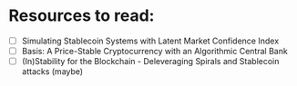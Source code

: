 # Resources to read:

 * [ ] Simulating Stablecoin Systems with Latent Market Confidence Index
 * [ ] Basis: A Price-Stable Cryptocurrency with an Algorithmic Central Bank
 * [ ] (In)Stability for the Blockchain - Deleveraging Spirals and Stablecoin attacks (maybe)